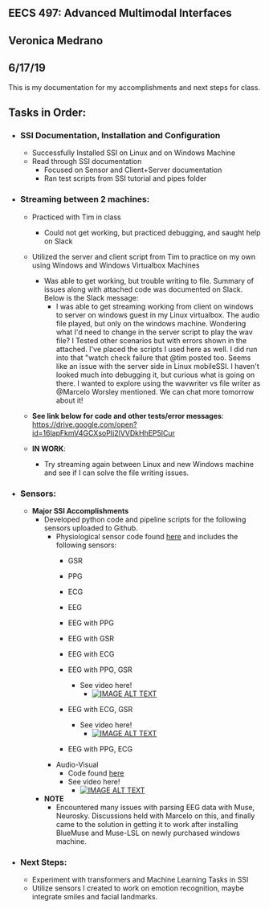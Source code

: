 ## EECS 497: Advanced Multimodal Interfaces
## Veronica Medrano
## 6/17/19

This is my documentation for my accomplishments and next steps for class. 

## **Tasks in Order**:

  * ### **SSI Documentation, Installation and Configuration**
    * Successfully Installed SSI on Linux and on Windows Machine
    * Read through SSI documentation
      * Focused on Sensor and Client+Server documentation
      * Ran test scripts from SSI tutorial and pipes folder
  
  * ### **Streaming between 2 machines**:
    * Practiced with Tim in class
      * Could not get working, but practiced debugging, and saught help on Slack
    * Utilized the server and client script from Tim to practice on my own using Windows and Windows Virtualbox Machines
      * Was able to get working, but trouble writing to file. Summary of issues along with attached code was documented on Slack. Below is the Slack message: 
        * I was able to get streaming working from client on windows to server on windows guest in my Linux virtualbox. The audio file played, but only on the windows machine. Wondering what I'd need to change in the server script to play the wav file? I Tested other scenarios but with errors shown in the attached. I've placed the scripts I used here as well. I did run into that "watch check failure that @tim posted too. Seems like an issue with the server side in Linux mobileSSI. I haven't looked much into debugging it, but curious what is going on there. I wanted to explore using the wavwriter  vs file writer as @Marcelo Worsley mentioned. We can chat more tomorrow about it!
    * **See link below for code and other tests/error messages**:
        https://drive.google.com/open?id=16lapFkmV4GCXsoPIj2lVVDkHhEP5ICur

    * **IN WORK**: 
        * Try streaming again between Linux and new Windows machine and see if I can solve the file writing issues. 

  * ### **Sensors**:
    * **Major SSI Accomplishments**
        * Developed python code and pipeline scripts for the following sensors uploaded to Github.
          * Physiological sensor code found [here](https://github.com/tiilt-lab/Custom_SSI_Sensors/tree/master/heart_skin_brain) and includes the following sensors:
            * GSR
            * PPG
            * ECG
            * EEG
            * EEG with PPG
            * EEG with GSR
            * EEG with ECG
            * EEG with PPG, GSR
              * See video here!
                *  [![IMAGE ALT TEXT](http://img.youtube.com/vi/vY3h6-k4f7I/0.jpg)](http://www.youtube.com/watch?v=vY3h6-k4f7I "EEG,PPG,GSR Signals on SSI")
            * EEG with ECG, GSR
              * See video here!
                *  [![IMAGE ALT TEXT](http://img.youtube.com/vi/tBMmrahfTf8/0.jpg)](http://www.youtube.com/watch?v=tBMmrahfTf8 "EEG,ECG,GSR Signals on SSI")
            
            * EEG with PPG, ECG
          * Audio-Visual 
            * Code found [here](https://github.com/tiilt-lab/Custom_SSI_Sensors/tree/master/audio_visual)
            * See video here!
              *  [![IMAGE ALT TEXT](http://img.youtube.com/vi/RmkDWUocLfs/0.jpg)](http://www.youtube.com/watch?v=RmkDWUocLfs "Audio and Visual Sensors on SSI")
        * **NOTE**
          * Encountered many issues with parsing EEG data with Muse, Neurosky. Discussions held with Marcelo on this, and finally came to the solution in getting it to work after installing BlueMuse and Muse-LSL on newly purchased windows machine. 
  
  * ### **Next Steps**:
    * Experiment with transformers and Machine Learning Tasks in SSI
    * Utilize sensors I created to work on emotion recognition, maybe integrate smiles and facial landmarks. 




















    